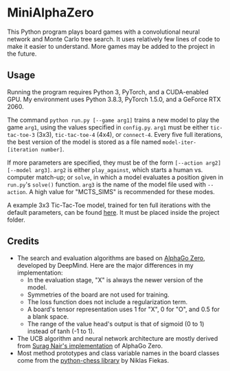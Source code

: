 # MiniAlphaZero

This Python program plays board games with a convolutional neural network and Monte Carlo tree search. It uses relatively few lines of code to make it easier to understand. More games may be added to the project in the future.

## Usage

Running the program requires Python 3, PyTorch, and a CUDA-enabled GPU. My environment uses Python 3.8.3, PyTorch 1.5.0, and a GeForce RTX 2060.

The command `python run.py [--game arg1]` trains a new model to play the game `arg1`, using the values specified in `config.py`. `arg1` must be either `tic-tac-toe-3` (3x3), `tic-tac-toe-4` (4x4), or `connect-4`. Every five full iterations, the best version of the model is stored as a file named `model-iter-[iteration number]`.

If more parameters are specified, they must be of the form `[--action arg2] [--model arg3]`. `arg2` is either `play_against`, which starts a human vs. computer match-up; or `solve`, in which a model evaluates a position given in `run.py`'s `solve()` function. `arg3` is the name of the model file used with `--action`. A high value for "MCTS_SIMS" is recommended for these modes.

A example 3x3 Tic-Tac-Toe model, trained for ten full iterations with the default parameters, can be found [here](https://drive.google.com/file/d/1o4pI6LYnjfd5-yBihiyJAZvJwPQx-y_q/view?usp=sharing). It must be placed inside the project folder.

## Credits

* The search and evaluation algorithms are based on [AlphaGo Zero](https://www.nature.com/articles/nature24270.epdf?author_access_token=VJXbVjaSHxFoctQQ4p2k4tRgN0jAjWel9jnR3ZoTv0PVW4gB86EEpGqTRDtpIz-2rmo8-KG06gqVobU5NSCFeHILHcVFUeMsbvwS-lxjqQGg98faovwjxeTUgZAUMnRQ), developed by DeepMind. Here are the major differences in my implementation:
    * In the evaluation stage, "X" is always the newer version of the model.
    * Symmetries of the board are not used for training.
    * The loss function does not include a regularization term.
    * A board's tensor representation uses 1 for "X", 0 for "O", and 0.5 for a blank space.
    * The range of the value head's output is that of sigmoid (0 to 1) instead of tanh (-1 to 1).
* The UCB algorithm and neural network architecture are mostly derived from [Surag Nair's implementation](https://github.com/suragnair/alpha-zero-general) of AlphaGo Zero.
* Most method prototypes and class variable names in the board classes come from the [python-chess library](https://github.com/niklasf/python-chess) by Niklas Fiekas.
